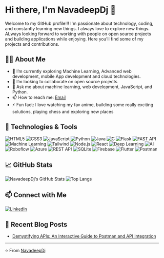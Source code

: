 # Hi there, I'm NavadeepDj 👋

Welcome to my GitHub profile!!! I'm passionate about technology, coding, and constantly learning new things. I always love to explore new things. ALways looking forward to working with people on open source projects and building applications while enjoying.
Here you'll find some of my projects and contributions.

## 🧑‍💻 About Me

- 🌱 I’m currently exploring Machine Learning, Advanced web development, mobile App development and cloud technologies.
- 👯 I’m looking to collaborate on open source projects.
- 💬 Ask me about machine learning, web development, JavaScript, and Python.
- 📫 How to reach me: [Email](mailto:navadeepmarella@gmail.com)
- ⚡ Fun fact: I love watching my fav anime, building some really exciting solutions, playing chess and exploring new places

## 🔧 Technologies & Tools

![HTML5](https://img.shields.io/badge/html5-%23E34F26.svg?style=for-the-badge&logo=html5&logoColor=white)
![CSS3](https://img.shields.io/badge/css3-%231572B6.svg?style=for-the-badge&logo=css3&logoColor=white)
![JavaScript](https://img.shields.io/badge/javascript-%23323330.svg?style=for-the-badge&logo=javascript&logoColor=%23F7DF1E)
![Python](https://img.shields.io/badge/python-%2314354C.svg?style=for-the-badge&logo=python&logoColor=white)
![Java](https://img.shields.io/badge/java-%231572B6.svg?style=for-the-badge&logo=java&logoColor=white)
![C](https://img.shields.io/badge/C-%23E34F26.svg?style=for-the-badge&logo=C&logoColor=white)
![Flask](https://img.shields.io/badge/flask-%2314354C.svg?style=for-the-badge&logo=flask&logoColor=white)
![FAST API](https://img.shields.io/badge/fast--api-%23FF6F00.svg?style=for-the-badge&logo=fast-api&logoColor=white)
![Machine Learning](https://img.shields.io/badge/machine--learning-%2345b8d8.svg?style=for-the-badge&logo=machine-learning&logoColor=white)
![Tailwind](https://img.shields.io/badge/tailwind-%231572B6.svg?style=for-the-badge&logo=tailwind&logoColor=white)
![Node.js](https://img.shields.io/badge/node.js-%2343853D.svg?style=for-the-badge&logo=node.js&logoColor=white)
![React](https://img.shields.io/badge/react-%2320232a.svg?style=for-the-badge&logo=react&logoColor=%2361DAFB)
![Deep Learning](https://img.shields.io/badge/deep--learning-%2345b8d8.svg?style=for-the-badge&logo=deep-learning&logoColor=white)
![AI](https://img.shields.io/badge/AI-%2345b8d8.svg?style=for-the-badge&logo=ai&logoColor=white)
![Roboflow](https://img.shields.io/badge/roboflow-%23FF6F00.svg?style=for-the-badge&logo=roboflow&logoColor=white)
![Azure](https://img.shields.io/badge/azure-%230072C6.svg?style=for-the-badge&logo=microsoft-azure&logoColor=white)
![REST API](https://img.shields.io/badge/rest--api-%23FF6F00.svg?style=for-the-badge&logo=rest-api&logoColor=white)
![SQLite](https://img.shields.io/badge/sqlite-%2307405e.svg?style=for-the-badge&logo=sqlite&logoColor=white)
![Firebase](https://img.shields.io/badge/firebase-%23039BE5.svg?style=for-the-badge&logo=firebase&logoColor=white)
![Flutter](https://img.shields.io/badge/flutter-%2302569B.svg?style=for-the-badge&logo=flutter&logoColor=white)
![Postman](https://img.shields.io/badge/postman-%23FF6C37.svg?style=for-the-badge&logo=postman&logoColor=white)

## 📈 GitHub Stats

![NavadeepDj's GitHub Stats](https://github-readme-stats.vercel.app/api?username=NavadeepDj&show_icons=true&theme=radical)
![Top Langs](https://github-readme-stats.vercel.app/api/top-langs/?username=NavadeepDj&layout=compact&theme=radical)


## 📫 Connect with Me

[![LinkedIn](https://img.shields.io/badge/LinkedIn-%230077B5.svg?style=for-the-badge&logo=linkedin&logoColor=white)]([https://www.linkedin.com/in/navadeepdj](https://www.linkedin.com/in/navadeep-marella-13a656253/))

## 📝 Recent Blog Posts
<!-- BLOG-POST-LIST:START -->
- [Demystifying APIs: An Interactive Guide to Postman and API Integration](https://medium.com/@navadeepmarella/demystifying-apis-an-interactive-guide-to-postman-and-api-integration-d9f0f474007c)

---

⭐️ From [NavadeepDj](https://github.com/NavadeepDj)
